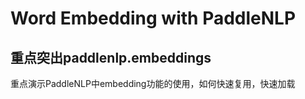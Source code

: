 # Word Embedding with PaddleNLP

## 重点突出paddlenlp.embeddings

重点演示PaddleNLP中embedding功能的使用，如何快速复用，快速加载

